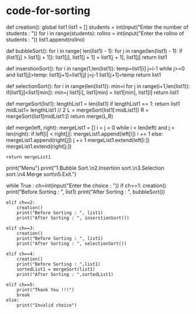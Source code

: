 # code-for-sorting

def creation():
    global list1
    list1 = []
    students = int(input("Enter the number of students : "))
    for i in range(students):
        rollno = int(input("Enter the rollno of students : "))
        list1.append(rollno)

def bubbleSort():
    for i in range( len(list1) - 1):
        for j in range(len(list1) - 1):
            if (list1[j] > list1[j + 1]):
                list1[j], list1[j + 1] = list1[j + 1], list1[j]
    return list1

def inserstionSort():
    for i in range(1,len(list1)):
        temp=list1[i]
        j=i-1
        while j>=0 and list1[j]>temp:
            list1[j+1]=list1[j]
            j=j-1
        list1[j+1]=temp
    return list1

def selectionSort():
    for i in range(len(list1)):
        min=i
        for j in range(i+1,len(list1)):
            if(list1[j]<list1[min]):
                min=j
        list1[i], list1[min] = list1[min], list1[i]
    return list1


def mergeSort(list1):
    lengthList1 = len(list1)
    if lengthList1 == 1:
        return list1
    midList1= lengthList1 // 2
    L = mergeSort(list1[:midList1])
    R = mergeSort(list1[midList1:])
    return merge(L,R)

def merge(left, right):
    mergeList1 = []
    i = j = 0
    while i < len(left) and j < len(right):
        if left[i] < right[j]:
            mergeList1.append(left[i])
            i += 1
        else:
            mergeList1.append(right[j])
            j += 1
    mergeList1.extend(left[i:])
    mergeList1.extend(right[j:])

    return mergeList1


print("Menu")
print("1.Bubble Sort.\n2.Insertion sort.\n3.Selection sort.\n4.Merge sort\n5.Exit.")

while True :
    ch=int(input("Enter the choice : "))
    if ch==1:
        creation()
        print("Before Sorting : ", list1)
        print("After Sorting : ", bubbleSort())

    elif ch==2:
        creation()
        print("Before Sorting : ", list1)
        print("After Sorting : ", inserstionSort())

    elif ch==3:
        creation()
        print("Before Sorting : ", list1)
        print("After Sorting : ", selectionSort())

    elif ch==4:
        creation()
        print("Before Sorting : ",list1)
        sortedList1 = mergeSort(list1)
        print("After Sorting : ",sortedList1)

    elif ch==5:
        print("Thank You !!!")
        break
    else:
        print("Invalid choice")

